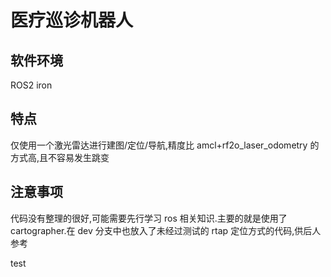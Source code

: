 # 医疗巡诊机器人

## 软件环境

ROS2 iron

## 特点

仅使用一个激光雷达进行建图/定位/导航,精度比 amcl+rf2o_laser_odometry 的方式高,且不容易发生跳变

## 注意事项

代码没有整理的很好,可能需要先行学习 ros 相关知识.主要的就是使用了 cartographer.在 dev 分支中也放入了未经过测试的 rtap 定位方式的代码,供后人参考

test
